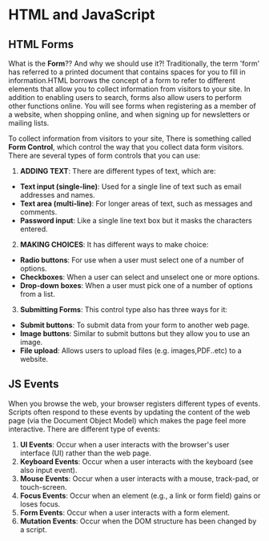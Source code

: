 # HTML and JavaScript

## HTML Forms

What is the **Form**?? And why we should use it?! Traditionally, the term 'form' has referred to a printed document that contains spaces for you to fill in information.HTML borrows the concept of a form to refer to different elements that allow you to collect information from visitors to your site. In addition to enabling users to search, forms also allow users to perform other functions online. You will see forms when registering as a member of a website, when shopping online, and when signing up for newsletters or mailing lists.

To collect information from visitors to your site, There is something called **Form Control**, which control the way that you collect data form visitors. There are several types of form controls that you can use:

1. **ADDING TEXT**: There are different types of text, which are:
- **Text input (single-line)**: Used for a single line of text such as email addresses and names.
- **Text area (multi-line)**: For longer areas of text, such as messages and comments.
- **Password input**: Like a single line text box but it masks the characters entered.

2. **MAKING CHOICES**: It has different ways to make choice:
- **Radio buttons**: For use when a user must select one of a number of options.
- **Checkboxes**: When a user can select and unselect one or more options.
- **Drop-down boxes**: When a user must pick one of a number of options from a list.

3. **Submitting Forms**: This control type also has three ways for it:
-  **Submit buttons**: To submit data from your form to another web page.
- **Image buttons**: Similar to submit buttons but they allow you to use an image.
- **File upload**:  Allows users to upload files (e.g. images,PDF..etc) to a website.

## JS Events

When you browse the web, your browser registers different types of events. Scripts often respond to these events by updating the content of the web page (via the Document Object Model) which makes the page feel more interactive. There are different type of events:

1. **UI Events**: Occur when a user interacts with the browser's user interface (UI) rather than the web page.
2. **Keyboard Events**: Occur when a user interacts with the keyboard (see also input event).
3. **Mouse Events**: Occur when a user interacts with a mouse, track-pad, or touch-screen.
4. **Focus Events**: Occur when an element (e.g., a link or form field) gains or loses focus.
5. **Form Events**: Occur when a user interacts with a form element.
6. **Mutation Events**: Occur when the DOM structure has been changed by a script.